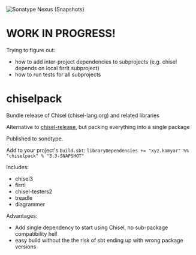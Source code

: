 ![Sonatype Nexus (Snapshots)](https://badges.genua.fr/nexus/s/xyz.kamyar/chiselpack_2.12?server=https%3A%2F%2Foss.sonatype.org)

# WORK IN PROGRESS!
Trying to figure out:
- how to add inter-project dependencies to subprojects (e.g. chisel depends on local firrlt subproject)
- how to run tests for all subprojects

# chiselpack
Bundle release of Chisel (chisel-lang.org)  and related libraries


Alternative to [chisel-release](https://github.com/ucb-bar/chisel-release), but packing everything into a single package



Published to sonotype.

Add to your project's `build.sbt`:
`libraryDependencies += "xyz.kamyar" %% "chiselpack" % "3.3-SNAPSHOT"`


Includes:
- chisel3
- firrtl
- chisel-testers2
- treadle
- diagrammer

Advantages:
- Add single dependency to start using Chisel, no sub-package compatibility hell
- easy build without the the risk of sbt ending up with wrong package versions





